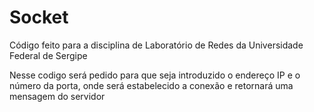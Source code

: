 # Socket
Código feito para a disciplina de Laboratório de Redes da Universidade Federal de Sergipe

Nesse codigo será pedido para que seja introduzido o endereço IP e o número da porta, onde será estabelecido a conexão e retornará uma mensagem do servidor
